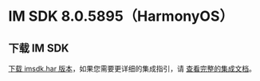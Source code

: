 # IM SDK 8.0.5895（HarmonyOS）

## 下载 IM SDK

[下载 imsdk.har 版本](https://im.sdk.qcloud.com/download/plus/8.0.5895/imsdk-ohos-8.0.5895.har)，如果您需要更详细的集成指引，请 [查看完整的集成文档](https://cloud.tencent.com/document/product/269/103558)。
